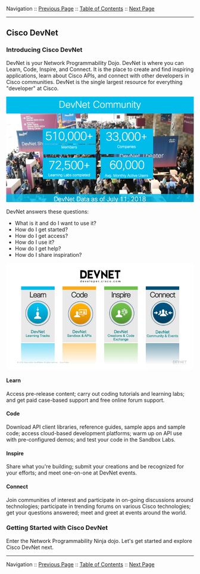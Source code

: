 Navigation :: [Previous Page](LTRPRG-1100-01-Dojo.md) :: [Table of Contents](LTRPRG-1100-00-Intro.md#table-of-contents) :: [Next Page](LTRPRG-1100-01a2-DevNet-Ex1.md)

---

## Cisco DevNet

### Introducing Cisco DevNet

DevNet is your Network Programmability Dojo.  DevNet is where you can Learn, Code, Inspire, and Connect.  It is the 
place to create and find inspiring applications, learn about Cisco APIs, and connect with other developers in Cisco 
communities.  DevNet is the single largest resource for everything "developer" at Cisco.

![Cisco DevNet by the Numbers](assets/DevNetByTheNumbers.png)

DevNet answers these questions:

* What is it and do I want to use it?
* How do I get started?
* How do I get access?
* How do I use it?
* How do I get help?
* How do I share inspiration?

![DevNet: Learn, Code, Inspire, Connect](assets/DevNetLearnCodeInspireConnect.png)

#### Learn

Access pre-release content; carry out coding tutorials and learning labs; and get paid case-based support and free 
online forum support.

#### Code

Download API client libraries, reference guides, sample apps and sample code; access cloud-based development 
platforms; warm up on API use with pre-configured demos; and test your code in the Sandbox Labs.

#### Inspire

Share what you're building; submit your creations and be recognized for your efforts; and meet one-on-one at DevNet 
events.

#### Connect

Join communities of interest and participate in on-going discussions around technologies; participate in trending 
forums on various Cisco technologies; get your questions answered; meet and greet at events around the world.

### Getting Started with Cisco DevNet

Enter the Network Programmability Ninja dojo.  Let's get started and explore Cisco DevNet next.

---

Navigation :: [Previous Page](LTRPRG-1100-01-Dojo.md) :: [Table of Contents](LTRPRG-1100-00-Intro.md#table-of-contents) :: [Next Page](LTRPRG-1100-01a2-DevNet-Ex1.md)
